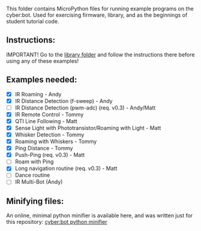 This folder contains MicroPython files for running example programs on the cyber:bot.  Used for exercising firmware, library, and as the beginnings of student tutorial code.

## Instructions:
IMPORTANT! Go to the [library folder](https://github.com/parallaxinc/cyberbot/tree/master/library) and follow the instructions there before using any of these examples!

## Examples needed:
- [x] IR Roaming - Andy
- [x] IR Distance Detection (f-sweep) - Andy
- [ ] IR Distance Detection (pwm-adc) (req. v0.3) - Andy/Matt
- [x] IR Remote Control - Tommy
- [x] QTI Line Following - Matt
- [x] Sense Light with Phototransistor/Roaming with Light - Matt
- [x] Whisker Detection - Tommy
- [X] Roaming with Whiskers - Tommy
- [x] Ping Distance - Tommy
- [x] Push-Ping (req. v0.3) - Matt
- [ ] Roam with Ping
- [x] Long navigation routine (req. v0.3) - Matt
- [ ] Dance routine
- [ ] IR Multi-Bot (Andy)

## Minifying files:
An online, minimal python minifier is available here, and was written just for this repository:
[cyber:bot python minifier](http://jsfiddle.net/7pvxfurL/2/)
